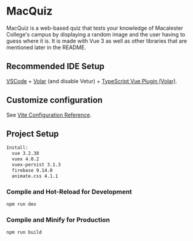 # MacQuiz

MacQuiz is a web-based quiz that tests your knowledge of Macalester College's campus by displaying a random image and the user having to guess where it is. It is made with Vue 3 as well as other libraries that are mentioned later in the README. 

## Recommended IDE Setup

[VSCode](https://code.visualstudio.com/) + [Volar](https://marketplace.visualstudio.com/items?itemName=Vue.volar) (and disable Vetur) + [TypeScript Vue Plugin (Volar)](https://marketplace.visualstudio.com/items?itemName=Vue.vscode-typescript-vue-plugin).

## Customize configuration

See [Vite Configuration Reference](https://vitejs.dev/config/).

## Project Setup

```sh
Install:
  vue 3.2.38
  vuex 4.0.2
  vuex-persist 3.1.3
  firebase 9.14.0
  animate.css 4.1.1
```

### Compile and Hot-Reload for Development

```sh
npm run dev
```

### Compile and Minify for Production

```sh
npm run build
```
